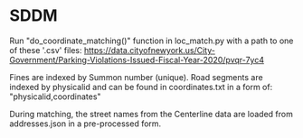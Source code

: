 # SDDM
Run "do_coordinate_matching()" function in loc_match.py with a path to one of these '.csv' files:
https://data.cityofnewyork.us/City-Government/Parking-Violations-Issued-Fiscal-Year-2020/pvqr-7yc4


Fines are indexed by Summon number (unique).
Road segments are indexed by physicalid and can be found in coordinates.txt in a form of:
"physicalid,coordinates"

During matching, the street names from the Centerline data are loaded from addresses.json in a pre-processed form.
